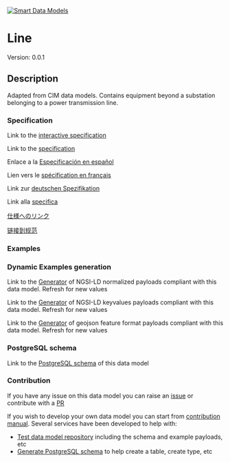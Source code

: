 [![Smart Data Models](https://smartdatamodels.org/wp-content/uploads/2022/01/SmartDataModels_logo.png "Logo")](https://smartdatamodels.org)
# Line
Version: 0.0.1

## Description 

Adapted from CIM data models. Contains equipment beyond a substation belonging to a power transmission line.
### Specification

Link to the [interactive specification](https://swagger.lab.fiware.org/?url=https://smart-data-models.github.io/dataModel.EnergyCIM/Line/swagger.yaml)

Link to the [specification](https://github.com/smart-data-models/dataModel.EnergyCIM/blob/master/Line/doc/spec.md)

Enlace a la [Especificación en español](https://github.com/smart-data-models/dataModel.EnergyCIM/blob/master/Line/doc/spec_ES.md)

Lien vers le [spécification en français](https://github.com/smart-data-models/dataModel.EnergyCIM/blob/master/Line/doc/spec_FR.md)

Link zur [deutschen Spezifikation](https://github.com/smart-data-models/dataModel.EnergyCIM/blob/master/Line/doc/spec_DE.md)

Link alla [specifica](https://github.com/smart-data-models/dataModel.EnergyCIM/blob/master/Line/doc/spec_IT.md)

[仕様へのリンク](https://github.com/smart-data-models/dataModel.EnergyCIM/blob/master/Line/doc/spec_JA.md)

[链接到规范](https://github.com/smart-data-models/dataModel.EnergyCIM/blob/master/Line/doc/spec_ZH.md)
### Examples
### Dynamic Examples generation

Link to the [Generator](https://smartdatamodels.org/extra/ngsi-ld_generator.php?schemaUrl=https://raw.githubusercontent.com/smart-data-models/dataModel.EnergyCIM/master/Line/schema.json&email=info@smartdatamodels.org) of NGSI-LD normalized payloads compliant with this data model. Refresh for new values

Link to the [Generator](https://smartdatamodels.org/extra/ngsi-ld_generator_keyvalues.php?schemaUrl=https://raw.githubusercontent.com/smart-data-models/dataModel.EnergyCIM/master/Line/schema.json&email=info@smartdatamodels.org) of NGSI-LD keyvalues payloads compliant with this data model. Refresh for new values

Link to the [Generator](https://smartdatamodels.org/extra/geojson_features_generator.php?schemaUrl=https://raw.githubusercontent.com/smart-data-models/dataModel.EnergyCIM/master/Line/schema.json&email=info@smartdatamodels.org) of geojson feature format payloads compliant with this data model. Refresh for new values
### PostgreSQL schema

Link to the [PostgreSQL schema](https://smart-data-models.github.io/dataModel.EnergyCIM/Line/schema.sql) of this data model
### Contribution

 If you have any issue on this data model you can raise an [issue](https://github.com/smart-data-models/dataModel.EnergyCIM/issues)  or contribute with a [PR](https://github.com/smart-data-models/dataModel.EnergyCIM/pulls)

 If you wish to develop your own data model you can start from [contribution manual](https://bit.ly/contribution_manual). Several services have been developed to help with: 
 - [Test data model repository](https://smartdatamodels.org/index.php/data-models-contribution-api/) including the schema and example payloads, etc
 - [Generate PostgreSQL schema](https://smartdatamodels.org/index.php/sql-service/) to help create a table, create type, etc